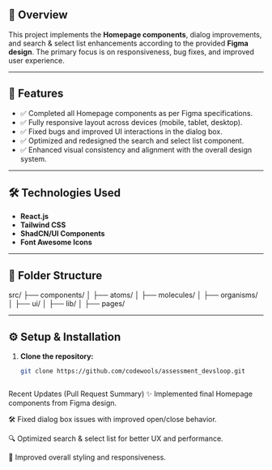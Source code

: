 
## 📖 Overview
This project implements the **Homepage components**, dialog improvements, and search & select list enhancements according to the provided **Figma design**. The primary focus is on responsiveness, bug fixes, and improved user experience.

---

## 🚀 Features
- ✅ Completed all Homepage components as per Figma specifications.  
- ✅ Fully responsive layout across devices (mobile, tablet, desktop).  
- ✅ Fixed bugs and improved UI interactions in the dialog box.  
- ✅ Optimized and redesigned the search and select list component.  
- ✅ Enhanced visual consistency and alignment with the overall design system. 

---

## 🛠️ Technologies Used
- **React.js**
- **Tailwind CSS**
- **ShadCN/UI Components**
- **Font Awesome Icons**  

---

## 📂 Folder Structure
src/
├── components/
│ ├── atoms/
│ ├── molecules/
│ ├── organisms/
│ ├── ui/
│ ├── lib/
│ ├── pages/



---

## ⚙️ Setup & Installation

1. **Clone the repository:**
   ```bash
   git clone https://github.com/codewools/assessment_devsloop.git



 Recent Updates (Pull Request Summary)
✨ Implemented final Homepage components from Figma design.

🛠️ Fixed dialog box issues with improved open/close behavior.

🔍 Optimized search & select list for better UX and performance.

🎨 Improved overall styling and responsiveness.

